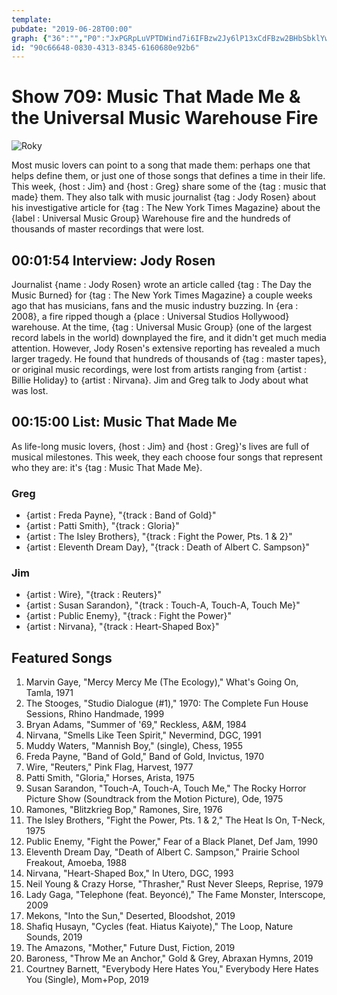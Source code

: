 ```yaml
---
template: 
pubdate: "2019-06-28T00:00"
graph: {"36":"","P0":"JxPGRpLuVPTDWind7i6IFBzw2Jy6lP13xCdFBzw2BHbSbklYw0M73Gwn1XuLhU2oAo1lDjg8cEOsvGyA"}
id: "90c66648-0830-4313-8345-6160680e92b6"
---
```






# Show 709: Music That Made Me & the Universal Music Warehouse Fire

![Roky](https://static.soundopinions.org/images/2019/musicmade.jpg)

Most music lovers can point to a song that made them: perhaps one that helps define them, or just one of those songs that defines a time in their life. This week, {host : Jim} and {host : Greg} share some of the {tag : music that made} them. They also talk with music journalist {tag : Jody Rosen} about his investigative article for {tag : The New York Times Magazine} about the {label : Universal Music Group} Warehouse fire and the hundreds of thousands of master recordings that were lost.



## 00:01:54 Interview: Jody Rosen

Journalist {name : Jody Rosen} wrote an article called {tag : The Day the Music Burned} for {tag : The New York Times Magazine} a couple weeks ago that has musicians, fans and the music industry buzzing. In {era : 2008}, a fire ripped though a {place : Universal Studios Hollywood} warehouse. At the time, {tag : Universal Music Group} (one of the largest record labels in the world) downplayed the fire, and it didn't get much media attention. However, Jody Rosen's extensive reporting has revealed a much larger tragedy. He found that hundreds of thousands of {tag : master tapes}, or original music recordings, were lost from artists ranging from {artist : Billie Holiday} to {artist : Nirvana}. Jim and Greg talk to Jody about what was lost.



## 00:15:00 List: Music That Made Me

As life-long music lovers, {host : Jim} and {host : Greg}'s lives are full of musical milestones. This week, they each choose four songs that represent who they are: it's {tag : Music That Made Me}.


### Greg

- {artist : Freda Payne}, "{track : Band of Gold}"
- {artist : Patti Smith}, "{track : Gloria}"
- {artist : The Isley Brothers}, "{track : Fight the Power, Pts. 1 & 2}"
- {artist : Eleventh Dream Day}, "{track : Death of Albert C. Sampson}"


### Jim

- {artist : Wire}, "{track : Reuters}"
- {artist : Susan Sarandon}, "{track : Touch-A, Touch-A, Touch Me}"
- {artist : Public Enemy}, "{track : Fight the Power}"
- {artist : Nirvana}, "{track : Heart-Shaped Box}"



## Featured Songs

1. Marvin Gaye, "Mercy Mercy Me (The Ecology)," What's Going On, Tamla, 1971
2. The Stooges, "Studio Dialogue (#1)," 1970: The Complete Fun House Sessions, Rhino Handmade, 1999
3. Bryan Adams, "Summer of '69," Reckless, A&M, 1984
4. Nirvana, "Smells Like Teen Spirit," Nevermind, DGC, 1991
5. Muddy Waters, "Mannish Boy," (single), Chess, 1955
6. Freda Payne, "Band of Gold," Band of Gold, Invictus, 1970
7. Wire, "Reuters," Pink Flag, Harvest, 1977
8. Patti Smith, "Gloria," Horses, Arista, 1975
9. Susan Sarandon, "Touch-A, Touch-A, Touch Me," The Rocky Horror Picture Show (Soundtrack from the Motion Picture), Ode, 1975
10. Ramones, "Blitzkrieg Bop," Ramones, Sire, 1976
11. The Isley Brothers, "Fight the Power, Pts. 1 & 2," The Heat Is On, T-Neck, 1975
12. Public Enemy, "Fight the Power," Fear of a Black Planet, Def Jam, 1990
13. Eleventh Dream Day, "Death of Albert C. Sampson," Prairie School Freakout, Amoeba, 1988
14. Nirvana, "Heart-Shaped Box," In Utero, DGC, 1993
15. Neil Young & Crazy Horse, "Thrasher," Rust Never Sleeps, Reprise, 1979
16. Lady Gaga, "Telephone (feat. Beyoncé)," The Fame Monster, Interscope, 2009
17. Mekons, "Into the Sun," Deserted, Bloodshot, 2019
18. Shafiq Husayn, "Cycles (feat. Hiatus Kaiyote)," The Loop, Nature Sounds, 2019
19. The Amazons, "Mother," Future Dust, Fiction, 2019
20. Baroness, "Throw Me an Anchor," Gold & Grey, Abraxan Hymns, 2019
21. Courtney Barnett, "Everybody Here Hates You," Everybody Here Hates You (Single), Mom+Pop, 2019
